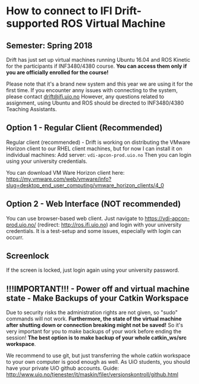# How to connect to IFI Drift-supported ROS Virtual Machine
## Semester: Spring 2018

Drift has just set up virtual machines running Ubuntu 16.04 and ROS Kinetic for the participants if INF3480/4380 course. **You can access them only if you are officially enrolled for the course!**

Please note that it's a brand new system and this year we are using it for the first time. If you encounter anny issues with connecting to the system, please contact drift@ifi.uio.no However, any questions related to assignment, using Ubuntu and ROS should be directed to INF3480/4380 Teaching Assistants.

## Option 1 - Regular Client (Recommended)

Regular client (recommended) - Drift is working on distributing the VMware Horizon client to our RHEL client machines, but for now I can install it on individual machines: Add server: `vdi-apcon-prod.uio.no` Then you can login using your university credentials.

You can download VM Ware Horizon client here: https://my.vmware.com/web/vmware/info?slug=desktop_end_user_computing/vmware_horizon_clients/4_0

## Option 2 - Web Interface (NOT recommended)

You can use browser-based web client. Just navigate to https://vdi-apcon-prod.uio.no/ (redirect: http://ros.ifi.uio.no) and login with your university credentials. It is a test-setup and some issues, especially with login can occurr.

## Screenlock

If the screen is locked, just login again using your university password.

## !!!IMPORTANT!!! - Power off and virtual machine state - Make Backups of your Catkin Workspace

Due to security risks the administration rights are not given, so "sudo" commands will not work. **Furthermore, the state of the virtual machine after shutting down or connection breaking might not be saved!** So it's very important for you to make backups of your work before ending the session! **The best option is to make backup of your whole catkin_ws/src workspace**.

We recommend to use git, but just transferring the whole catkin workspace to your own computer is good enough as well. As UiO students, you should have your private UiO github accounts. Guide: http://www.uio.no/tjenester/it/maskin/filer/versjonskontroll/github.html

